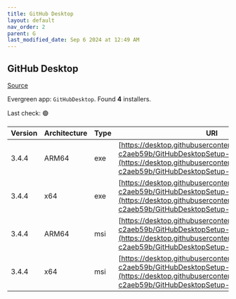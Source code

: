 ```yaml
---
title: GitHub Desktop
layout: default
nav_order: 2
parent: G
last_modified_date: Sep 6 2024 at 12:49 AM
---
```


## GitHub Desktop

[Source](https://desktop.github.com/)

Evergreen app: `GitHubDesktop`. Found **4** installers.

Last check: 🟢

| Version | Architecture | Type | URI                                                                                                                                                                                      |
| ------- | ------------ | ---- | ---------------------------------------------------------------------------------------------------------------------------------------------------------------------------------------- |
| 3.4.4   | ARM64        | exe  | [https://desktop.githubusercontent.com/releases/3.4.4-c2aeb59b/GitHubDesktopSetup-arm64.exe](https://desktop.githubusercontent.com/releases/3.4.4-c2aeb59b/GitHubDesktopSetup-arm64.exe) |
| 3.4.4   | x64          | exe  | [https://desktop.githubusercontent.com/releases/3.4.4-c2aeb59b/GitHubDesktopSetup-x64.exe](https://desktop.githubusercontent.com/releases/3.4.4-c2aeb59b/GitHubDesktopSetup-x64.exe)     |
| 3.4.4   | ARM64        | msi  | [https://desktop.githubusercontent.com/releases/3.4.4-c2aeb59b/GitHubDesktopSetup-arm64.msi](https://desktop.githubusercontent.com/releases/3.4.4-c2aeb59b/GitHubDesktopSetup-arm64.msi) |
| 3.4.4   | x64          | msi  | [https://desktop.githubusercontent.com/releases/3.4.4-c2aeb59b/GitHubDesktopSetup-x64.msi](https://desktop.githubusercontent.com/releases/3.4.4-c2aeb59b/GitHubDesktopSetup-x64.msi)     |
